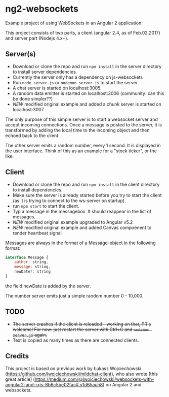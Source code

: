# ng2-websockets
Example project of using WebSockets in an Angular 2 application.

This project consists of two parts, a client (angular 2.4, as of Feb.02.2017) and server part (Nodejs 4.x+).

## Server(s)
- Download or clone the repo and run `npm install` in the server directory to install server dependencies.
- Currently the server only has a dependency on js-websockets
- Run `node server.js` or `nodemon server.js` to start the server.
- A chat server is started on localhost:3005.
- A random data emitter is started on localhost:3006 (community: can this be done simpler??)
- *NEW* modified original example and added a chunk server is started on localhost:3007.

The only purpose of this simple server is to start a websocket server and accept incoming connections. Once a message is posted to the server, it is transformed by adding the local time to the incoming object and then echoed back to the client.

The other server emits a random number, every 1 second. It is displayed in the user interface. Think of this as an example for a "stock ticker", or the like. 

## Client
- Download or clone the repo and run `npm install` in the client directory to install dependencies.
- Make sure the server is already started before you try to start the client (as it is trying to connect to the ws-server on startup).
- run `npm start` to start the client.
- Typ a message in the messagebox. It should reappear in the list of messages.
- *NEW* modified original example upgraded to Angular v5.2
- *NEW* modified original example and added Canvas compoenent to render heartbeat signal

Messages are always in the format of a Message-object in the following format:
```javascript
interface Message {
	author: string,
	message: string,
	newDate?: string
}
```

the field newDate is added by the server.

The number server emits just a simple random number 0 - 10,000.

## TODO
- ~~The server crashes if the client is reloaded - working on that, PR's welcome! For now: just restart the server with Ctrl+C and `nodemon server.js` again.~~
- Text is copied as many times as there are connected clients. 

## Credits
This project is based on previous work by Łukasz Wojciechowski (https://github.com/lwojciechowski/mildchat-client), who also wrote [this great article] (https://medium.com/@lwojciechowski/websockets-with-angular2-and-rxjs-8b6c5be02fac#.v1d65auh8)  on Angular 2 and websockets.